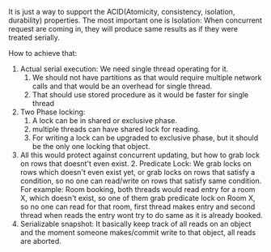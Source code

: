 It is just a way to support the ACID(Atomicity, consistency, isolation, durability) properties. The most important one is Isolation: When concurrent request are coming in, they will produce same results as if they were treated serially.

How to achieve that:
1. Actual serial execution: We need single thread operating for it.
	1. We should not have partitions as that would require multiple network calls and that would be an overhead for single thread.
	2. That should use stored procedure as it would be faster for single thread
2. Two Phase locking:
	1. A lock can be in shared or exclusive phase.
	2. multiple threads can have shared lock for reading.
	3. For writing a lock can be upgraded to exclusive phase, but it should be the only one locking that object.
3. All this would protect against concurrent updating, but how to grab lock on rows that doesnt't even exist.
	2. Predicate Lock: We grab locks on rows which doesn't even exist yet, or grab locks on rows that satisfy a condition, so no one can read/write on rows that satisfy same condition. For example: Room booking, both threads would read entry for a room X, which doesn't exist, so one of them grab predicate lock on  Room X, so no one can read for that room, first thread makes entry and second thread when reads the entry wont try to do same as it is already booked.
4. Serializable snapshot: It basically keep track of all reads on an object and the moment someone makes/commit write to that object, all reads are aborted. 